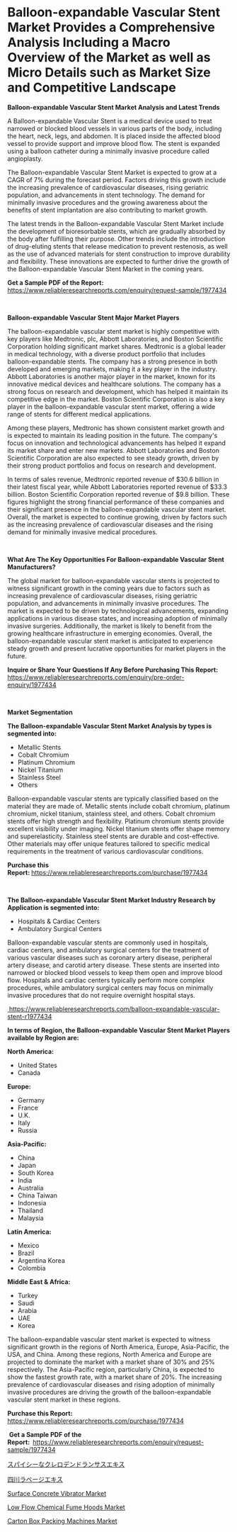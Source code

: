 <p><h1>Balloon-expandable Vascular Stent Market Provides a Comprehensive Analysis Including a Macro Overview of the Market as well as Micro Details such as Market Size and Competitive Landscape</h1></p><p><strong>Balloon-expandable Vascular Stent Market Analysis and Latest Trends</strong></p>
<p><p>A Balloon-expandable Vascular Stent is a medical device used to treat narrowed or blocked blood vessels in various parts of the body, including the heart, neck, legs, and abdomen. It is placed inside the affected blood vessel to provide support and improve blood flow. The stent is expanded using a balloon catheter during a minimally invasive procedure called angioplasty.</p><p>The Balloon-expandable Vascular Stent Market is expected to grow at a CAGR of 7% during the forecast period. Factors driving this growth include the increasing prevalence of cardiovascular diseases, rising geriatric population, and advancements in stent technology. The demand for minimally invasive procedures and the growing awareness about the benefits of stent implantation are also contributing to market growth.</p><p>The latest trends in the Balloon-expandable Vascular Stent Market include the development of bioresorbable stents, which are gradually absorbed by the body after fulfilling their purpose. Other trends include the introduction of drug-eluting stents that release medication to prevent restenosis, as well as the use of advanced materials for stent construction to improve durability and flexibility. These innovations are expected to further drive the growth of the Balloon-expandable Vascular Stent Market in the coming years.</p></p>
<p><strong>Get a Sample PDF of the Report:&nbsp;</strong> <a href="https://www.reliableresearchreports.com/enquiry/request-sample/1977434">https://www.reliableresearchreports.com/enquiry/request-sample/1977434</a></p>
<p>&nbsp;</p>
<p><strong>Balloon-expandable Vascular Stent Major Market Players</strong></p>
<p><p>The balloon-expandable vascular stent market is highly competitive with key players like Medtronic, plc, Abbott Laboratories, and Boston Scientific Corporation holding significant market shares. Medtronic is a global leader in medical technology, with a diverse product portfolio that includes balloon-expandable stents. The company has a strong presence in both developed and emerging markets, making it a key player in the industry. Abbott Laboratories is another major player in the market, known for its innovative medical devices and healthcare solutions. The company has a strong focus on research and development, which has helped it maintain its competitive edge in the market. Boston Scientific Corporation is also a key player in the balloon-expandable vascular stent market, offering a wide range of stents for different medical applications.</p><p>Among these players, Medtronic has shown consistent market growth and is expected to maintain its leading position in the future. The company's focus on innovation and technological advancements has helped it expand its market share and enter new markets. Abbott Laboratories and Boston Scientific Corporation are also expected to see steady growth, driven by their strong product portfolios and focus on research and development.</p><p>In terms of sales revenue, Medtronic reported revenue of $30.6 billion in their latest fiscal year, while Abbott Laboratories reported revenue of $33.3 billion. Boston Scientific Corporation reported revenue of $9.8 billion. These figures highlight the strong financial performance of these companies and their significant presence in the balloon-expandable vascular stent market. Overall, the market is expected to continue growing, driven by factors such as the increasing prevalence of cardiovascular diseases and the rising demand for minimally invasive medical procedures.</p></p>
<p>&nbsp;</p>
<p><strong>What Are The Key Opportunities For Balloon-expandable Vascular Stent Manufacturers?</strong></p>
<p><p>The global market for balloon-expandable vascular stents is projected to witness significant growth in the coming years due to factors such as increasing prevalence of cardiovascular diseases, rising geriatric population, and advancements in minimally invasive procedures. The market is expected to be driven by technological advancements, expanding applications in various disease states, and increasing adoption of minimally invasive surgeries. Additionally, the market is likely to benefit from the growing healthcare infrastructure in emerging economies. Overall, the balloon-expandable vascular stent market is anticipated to experience steady growth and present lucrative opportunities for market players in the future.</p></p>
<p><strong>Inquire or Share Your Questions If Any Before Purchasing This Report:</strong> <a href="https://www.reliableresearchreports.com/enquiry/pre-order-enquiry/1977434">https://www.reliableresearchreports.com/enquiry/pre-order-enquiry/1977434</a></p>
<p>&nbsp;</p>
<p><strong>Market Segmentation</strong></p>
<p><strong>The Balloon-expandable Vascular Stent Market Analysis by types is segmented into:</strong></p>
<p><ul><li>Metallic Stents</li><li>Cobalt Chromium</li><li>Platinum Chromium</li><li>Nickel Titanium</li><li>Stainless Steel</li><li>Others</li></ul></p>
<p><p>Balloon-expandable vascular stents are typically classified based on the material they are made of. Metallic stents include cobalt chromium, platinum chromium, nickel titanium, stainless steel, and others. Cobalt chromium stents offer high strength and flexibility. Platinum chromium stents provide excellent visibility under imaging. Nickel titanium stents offer shape memory and superelasticity. Stainless steel stents are durable and cost-effective. Other materials may offer unique features tailored to specific medical requirements in the treatment of various cardiovascular conditions.</p></p>
<p><strong>Purchase this Report:&nbsp;</strong><a href="https://www.reliableresearchreports.com/purchase/1977434">https://www.reliableresearchreports.com/purchase/1977434</a></p>
<p>&nbsp;</p>
<p><strong>The Balloon-expandable Vascular Stent Market Industry Research by Application is segmented into:</strong></p>
<p><ul><li>Hospitals & Cardiac Centers</li><li>Ambulatory Surgical Centers</li></ul></p>
<p><p>Balloon-expandable vascular stents are commonly used in hospitals, cardiac centers, and ambulatory surgical centers for the treatment of various vascular diseases such as coronary artery disease, peripheral artery disease, and carotid artery disease. These stents are inserted into narrowed or blocked blood vessels to keep them open and improve blood flow. Hospitals and cardiac centers typically perform more complex procedures, while ambulatory surgical centers may focus on minimally invasive procedures that do not require overnight hospital stays.</p></p>
<p><a href="https://www.reliableresearchreports.com/balloon-expandable-vascular-stent-r1977434">&nbsp;https://www.reliableresearchreports.com/balloon-expandable-vascular-stent-r1977434</a></p>
<p><strong>In terms of Region, the Balloon-expandable Vascular Stent Market Players available by Region are:</strong></p>
<p>
    <p> <strong> North America: </strong>
        <ul>
            <li>United States</li>
            <li>Canada</li>
        </ul>
        </p> 
    <p> <strong> Europe: </strong>
        <ul>
            <li>Germany</li>
            <li>France</li>
            <li>U.K.</li>
            <li>Italy</li>
            <li>Russia</li>
        </ul>
        </p> 
    <p> <strong> Asia-Pacific: </strong>
        <ul>
            <li>China</li>
            <li>Japan</li>
            <li>South Korea</li>
            <li>India</li>
            <li>Australia</li>
            <li>China Taiwan</li>
            <li>Indonesia</li>
            <li>Thailand</li>
            <li>Malaysia</li>
        </ul>
        </p> 
    <p> <strong> Latin America: </strong>
        <ul>
            <li>Mexico</li>
            <li>Brazil</li>
            <li>Argentina Korea</li>
            <li>Colombia</li>
        </ul>
        </p> 
    <p> <strong> Middle East & Africa: </strong>
        <ul>
            <li>Turkey</li>
            <li>Saudi</li>
            <li>Arabia</li>
            <li>UAE</li>
            <li>Korea</li>
        </ul>
    </p>
    </p>
<p><p>The balloon-expandable vascular stent market is expected to witness significant growth in the regions of North America, Europe, Asia-Pacific, the USA, and China. Among these regions, North America and Europe are projected to dominate the market with a market share of 30% and 25% respectively. The Asia-Pacific region, particularly China, is expected to show the fastest growth rate, with a market share of 20%. The increasing prevalence of cardiovascular diseases and rising adoption of minimally invasive procedures are driving the growth of the balloon-expandable vascular stent market in these regions.</p></p>
<p><strong>Purchase this Report: </strong><a href="https://www.reliableresearchreports.com/purchase/1977434">https://www.reliableresearchreports.com/purchase/1977434</a></p>
<p>&nbsp;<strong>Get a Sample PDF of the Report:&nbsp;&nbsp;</strong><a href="https://www.reliableresearchreports.com/enquiry/request-sample/1977434">https://www.reliableresearchreports.com/enquiry/request-sample/1977434</a></p>
<p><strong></strong></p>
<p><p><a href="https://github.com/tanyaali3/Market-Research-Report-List-2/blob/main/3003596170287.md">スパイシーなクレロデンドランサスエキス</a></p><p><a href="https://github.com/DwightHuels1/Market-Research-Report-List-1/blob/main/6307359170288.md">四川ラベージエキス</a></p><p><a href="https://issuu.com/reportprime-2/docs/surface-concrete-vibrator-market-size-2030.pptx">Surface Concrete Vibrator Market</a></p><p><a href="https://github.com/prosalinda88/Market-Research-Report-List-5/blob/main/low-flow-chemical-fume-hoods-market.md">Low Flow Chemical Fume Hoods Market</a></p><p><a href="https://github.com/globismark/Market-Research-Report-List-4/blob/main/carton-box-packing-machines-market.md">Carton Box Packing Machines Market</a></p></p>